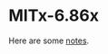 # MITx-6.86x



Here are some [notes](https://jokerdii.github.io/machine-learning-notes/#/basics/overview). 

